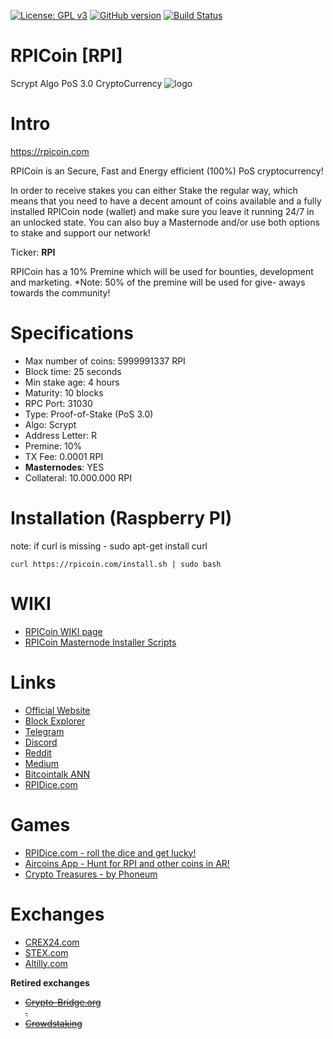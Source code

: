 [![License: GPL v3](https://img.shields.io/badge/License-GPL%20v3-blue.svg)](http://www.gnu.org/licenses/gpl-3.0)
[![GitHub version](https://badge.fury.io/gh/rpicoin%2Frpicore.svg)](https://badge.fury.io/gh/rpicoin%2Frpicore)
[![Build Status](https://travis-ci.org/rpicoin/rpicore.svg?branch=master)](https://travis-ci.org/rpicoin/rpicore)
# RPICoin [RPI]
Scrypt Algo PoS 3.0 CryptoCurrency
![logo](https://i.imgur.com/VhuAUbi.png)

Intro
==========================
https://rpicoin.com

RPICoin is an Secure, Fast and Energy efficient (100%) PoS cryptocurrency!

In order to receive stakes you can either Stake the regular way, which means that you need to have a decent amount of
coins available and a fully installed RPICoin node (wallet) and make sure you leave it running 24/7 in an unlocked state.
You can also buy a Masternode and/or use both options to stake and support our network!

Ticker: **RPI**

RPICoin has a 10% Premine which will be used for bounties, development and marketing.
*Note: 50% of the premine will be used for give- aways towards the community! 

Specifications
==========================
* Max number of coins: 5999991337 RPI
* Block time: 25 seconds 
* Min stake age: 4 hours
* Maturity: 10 blocks
* RPC Port: 31030
* Type: Proof-of-Stake (PoS 3.0)
* Algo: Scrypt
* Address Letter: R
* Premine: 10%
* TX Fee: 0.0001 RPI
* **Masternodes**: YES 
* Collateral: 10.000.000 RPI

Installation (Raspberry PI)
==========================
note: if curl is missing - sudo apt-get install curl

`curl https://rpicoin.com/install.sh | sudo bash`

WIKI
===========================
* [RPICoin WIKI page](https://wiki.rpicoin.com/)<br>
* [RPICoin Masternode Installer Scripts](https://#)<br>

Links
===========================
* [Official Website](https://www.rpicoin.com/)<br>
* [Block Explorer](https://explorer.rpicoin.com/)<br>
* [Telegram](https://t.me/rpicoin/)<br>
* [Discord](https://discord.gg/stbw6xw)<br>
* [Reddit](https://www.reddit.com/r/RPICoin)<br>
* [Medium](https://medium.com/@rpicoin)<br>
* [Bitcointalk ANN](https://bitcointalk.org/index.php?topic=4587007)<br>
* [RPIDice.com](https://rpidice.com/)</br>

**Games**
==========================
* [RPIDice.com - roll the dice and get lucky!](https://rpidice.com)<br>
* [Aircoins App - Hunt for RPI and other coins in AR!](https://aircoins.io/)<br>
* [Crypto Treasures - by Phoneum](https://cryptotreasures.io/)<br>

Exchanges
===========================
* [CREX24.com](https://crex24.com/exchange/RPI-BTC)<br>
* [STEX.com](https://app.stocks.exchange/en/basic-trade/pair/BTC/RPI/)<br>
* [Altilly.com](https://www.altilly.com/market/RPI_BTC)<br>

**Retired exchanges**
* ~~[Crypto-Bridge.org](https://wallet.crypto-bridge.org/market/BRIDGE.RPI_BRIDGE.BTC)<br>.~~
* ~~[Crowdstaking](https://crowdstaking.net/)~~<br>
